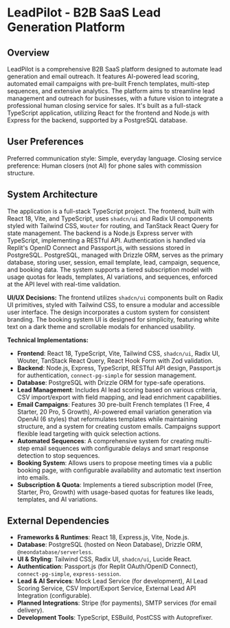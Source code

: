 # LeadPilot - B2B SaaS Lead Generation Platform

## Overview
LeadPilot is a comprehensive B2B SaaS platform designed to automate lead generation and email outreach. It features AI-powered lead scoring, automated email campaigns with pre-built French templates, multi-step sequences, and extensive analytics. The platform aims to streamline lead management and outreach for businesses, with a future vision to integrate a professional human closing service for sales. It's built as a full-stack TypeScript application, utilizing React for the frontend and Node.js with Express for the backend, supported by a PostgreSQL database.

## User Preferences
Preferred communication style: Simple, everyday language.
Closing service preference: Human closers (not AI) for phone sales with commission structure.

## System Architecture
The application is a full-stack TypeScript project. The frontend, built with React 18, Vite, and TypeScript, uses `shadcn/ui` and Radix UI components styled with Tailwind CSS, `Wouter` for routing, and TanStack React Query for state management. The backend is a Node.js Express server with TypeScript, implementing a RESTful API. Authentication is handled via Replit's OpenID Connect and Passport.js, with sessions stored in PostgreSQL. PostgreSQL, managed with Drizzle ORM, serves as the primary database, storing user, session, email template, lead, campaign, sequence, and booking data. The system supports a tiered subscription model with usage quotas for leads, templates, AI variations, and sequences, enforced at the API level with real-time validation.

**UI/UX Decisions:**
The frontend utilizes `shadcn/ui` components built on Radix UI primitives, styled with Tailwind CSS, to ensure a modular and accessible user interface. The design incorporates a custom system for consistent branding. The booking system UI is designed for simplicity, featuring white text on a dark theme and scrollable modals for enhanced usability.

**Technical Implementations:**
- **Frontend**: React 18, TypeScript, Vite, Tailwind CSS, `shadcn/ui`, Radix UI, Wouter, TanStack React Query, React Hook Form with Zod validation.
- **Backend**: Node.js, Express, TypeScript, RESTful API design, Passport.js for authentication, `connect-pg-simple` for session management.
- **Database**: PostgreSQL with Drizzle ORM for type-safe operations.
- **Lead Management**: Includes AI lead scoring based on various criteria, CSV import/export with field mapping, and lead enrichment capabilities.
- **Email Campaigns**: Features 30 pre-built French templates (1 Free, 4 Starter, 20 Pro, 5 Growth), AI-powered email variation generation via OpenAI (6 styles) that reformulates templates while maintaining structure, and a system for creating custom emails. Campaigns support flexible lead targeting with quick selection actions.
- **Automated Sequences**: A comprehensive system for creating multi-step email sequences with configurable delays and smart response detection to stop sequences.
- **Booking System**: Allows users to propose meeting times via a public booking page, with configurable availability and automatic text insertion into emails.
- **Subscription & Quota**: Implements a tiered subscription model (Free, Starter, Pro, Growth) with usage-based quotas for features like leads, templates, and AI variations.

## External Dependencies

- **Frameworks & Runtimes**: React 18, Express.js, Vite, Node.js.
- **Database**: PostgreSQL (hosted on Neon Database), Drizzle ORM, `@neondatabase/serverless`.
- **UI & Styling**: Tailwind CSS, Radix UI, `shadcn/ui`, Lucide React.
- **Authentication**: Passport.js (for Replit OAuth/OpenID Connect), `connect-pg-simple`, `express-session`.
- **Lead & AI Services**: Mock Lead Service (for development), AI Lead Scoring Service, CSV Import/Export Service, External Lead API Integration (configurable).
- **Planned Integrations**: Stripe (for payments), SMTP services (for email delivery).
- **Development Tools**: TypeScript, ESBuild, PostCSS with Autoprefixer.